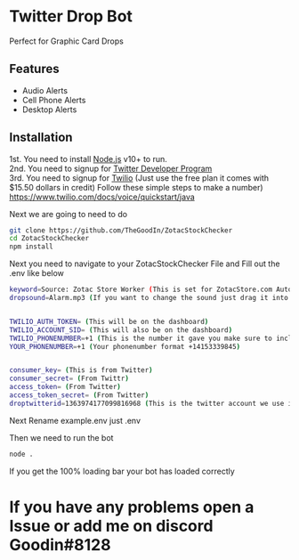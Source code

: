 # Twitter Drop Bot



Perfect for Graphic Card Drops


## Features
- Audio Alerts
- Cell Phone Alerts
- Desktop Alerts





## Installation

1st. You need to install [Node.js](https://nodejs.org/) v10+ to run.  <br>
2nd. You need to signup for [Twitter Developer Program](https://developer.twitter.com/en) <br>
3rd. You need to signup for [Twilio](https://www.twilio.com/referral/0uYYz8) (Just use the free plan it comes with $15.50 dollars in credit) Follow these simple steps to make a number) https://www.twilio.com/docs/voice/quickstart/java  <br>

Next we are going to need to do 

```sh
git clone https://github.com/TheGoodIn/ZotacStockChecker
cd ZotacStockChecker
npm install
```

Next you need to navigate to your ZotacStockChecker File and Fill out the .env like below

```sh
keyword=Source: Zotac Store Worker (This is set for ZotacStore.com Automatically)
dropsound=Alarm.mp3 (If you want to change the sound just drag it into the ZotacStockChecker file and rename it here .mp3 or .wav only)


TWILIO_AUTH_TOKEN= (This will be on the dashboard)
TWILIO_ACCOUNT_SID= (This will also be on the dashboard)
TWILIO_PHONENUMBER=+1 (This is the number it gave you make sure to include the +1 then this format +14153339845)
YOUR_PHONENUMBER=+1 (Your phonenumber format +14153339845)


consumer_key= (This is from Twitter)
consumer_secret= (From Twittr)
access_token= (From Twitter)
access_token_secret= (From Twitter)
droptwitterid=1363974177099816968 (This is the twitter account we use it is @BotPCParts)


```

Next Rename example.env just .env

Then we need to run the bot

```sh
node .
```

If you get the 100% loading bar your bot has loaded correctly

# If you have any problems open a Issue or add me on discord Goodin#8128

